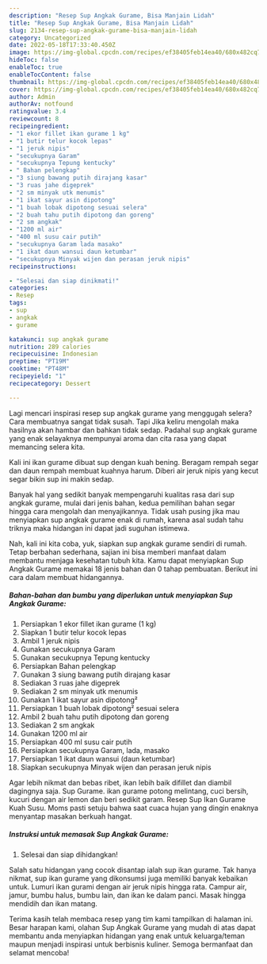 ```yaml
---
description: "Resep Sup Angkak Gurame, Bisa Manjain Lidah"
title: "Resep Sup Angkak Gurame, Bisa Manjain Lidah"
slug: 2134-resep-sup-angkak-gurame-bisa-manjain-lidah
category: Uncategorized
date: 2022-05-18T17:33:40.450Z
image: https://img-global.cpcdn.com/recipes/ef38405feb14ea40/680x482cq70/sup-angkak-gurame-foto-resep-utama.jpg
hideToc: false
enableToc: true
enableTocContent: false
thumbnail: https://img-global.cpcdn.com/recipes/ef38405feb14ea40/680x482cq70/sup-angkak-gurame-foto-resep-utama.jpg
cover: https://img-global.cpcdn.com/recipes/ef38405feb14ea40/680x482cq70/sup-angkak-gurame-foto-resep-utama.jpg
author: Admin
authorAv: notfound
ratingvalue: 3.4
reviewcount: 8
recipeingredient:
- "1 ekor fillet ikan gurame 1 kg"
- "1 butir telur kocok lepas"
- "1 jeruk nipis"
- "secukupnya Garam"
- "secukupnya Tepung kentucky"
- " Bahan pelengkap"
- "3 siung bawang putih dirajang kasar"
- "3 ruas jahe digeprek"
- "2 sm minyak utk menumis"
- "1 ikat sayur asin dipotong"
- "1 buah lobak dipotong sesuai selera"
- "2 buah tahu putih dipotong dan goreng"
- "2 sm angkak"
- "1200 ml air"
- "400 ml susu cair putih"
- "secukupnya Garam lada masako"
- "1 ikat daun wansui daun ketumbar"
- "secukupnya Minyak wijen dan perasan jeruk nipis"
recipeinstructions:

- "Selesai dan siap dinikmati!"
categories:
- Resep
tags:
- sup
- angkak
- gurame

katakunci: sup angkak gurame 
nutrition: 289 calories
recipecuisine: Indonesian
preptime: "PT19M"
cooktime: "PT48M"
recipeyield: "1"
recipecategory: Dessert

---
```



Lagi mencari inspirasi resep sup angkak gurame yang menggugah selera? Cara membuatnya sangat tidak susah. Tapi Jika keliru mengolah maka hasilnya akan hambar dan bahkan tidak sedap. Padahal sup angkak gurame yang enak selayaknya mempunyai aroma dan cita rasa yang dapat memancing selera kita.


Kali ini ikan gurame dibuat sup dengan kuah bening. Beragam rempah segar dan daun rempah membuat kuahnya harum. Diberi air jeruk nipis yang kecut segar bikin sup ini makin sedap.

Banyak hal yang sedikit banyak mempengaruhi kualitas rasa dari sup angkak gurame, mulai dari jenis bahan, kedua pemilihan bahan segar hingga cara mengolah dan menyajikannya. Tidak usah pusing jika mau menyiapkan sup angkak gurame enak di rumah, karena asal sudah tahu triknya maka hidangan ini dapat jadi suguhan istimewa.


Nah, kali ini kita coba, yuk, siapkan sup angkak gurame sendiri di rumah. Tetap berbahan sederhana, sajian ini bisa memberi manfaat dalam membantu menjaga kesehatan tubuh kita. Kamu dapat menyiapkan Sup Angkak Gurame memakai 18 jenis bahan dan 0 tahap pembuatan. Berikut ini cara dalam membuat hidangannya.

<!--inarticleads1-->

##### Bahan-bahan dan bumbu yang diperlukan untuk menyiapkan Sup Angkak Gurame:

1. Persiapkan 1 ekor fillet ikan gurame (1 kg)
1. Siapkan 1 butir telur kocok lepas
1. Ambil 1 jeruk nipis
1. Gunakan secukupnya Garam
1. Gunakan secukupnya Tepung kentucky
1. Persiapkan  Bahan pelengkap
1. Gunakan 3 siung bawang putih dirajang kasar
1. Sediakan 3 ruas jahe digeprek
1. Sediakan 2 sm minyak utk menumis
1. Gunakan 1 ikat sayur asin dipotong²
1. Persiapkan 1 buah lobak dipotong² sesuai selera
1. Ambil 2 buah tahu putih dipotong dan goreng
1. Sediakan 2 sm angkak
1. Gunakan 1200 ml air
1. Persiapkan 400 ml susu cair putih
1. Persiapkan secukupnya Garam, lada, masako
1. Persiapkan 1 ikat daun wansui (daun ketumbar)
1. Siapkan secukupnya Minyak wijen dan perasan jeruk nipis


Agar lebih nikmat dan bebas ribet, ikan lebih baik difillet dan diambil dagingnya saja. Sup Gurame. ikan gurame potong melintang, cuci bersih, kucuri dengan air lemon dan beri sedikit garam. Resep Sup Ikan Gurame Kuah Susu. Moms pasti setuju bahwa saat cuaca hujan yang dingin enaknya menyantap masakan berkuah hangat. 

<!--inarticleads2-->

##### Instruksi untuk memasak Sup Angkak Gurame:


1. Selesai dan siap dihidangkan!

Salah satu hidangan yang cocok disantap ialah sup ikan gurame. Tak hanya nikmat, sup ikan gurame yang dikonsumsi juga memiliki banyak kebaikan untuk. Lumuri ikan gurami dengan air jeruk nipis hingga rata. Campur air, jamur, bumbu halus, bumbu lain, dan ikan ke dalam panci. Masak hingga mendidih dan ikan matang. 

Terima kasih telah membaca resep yang tim kami tampilkan di halaman ini. Besar harapan kami, olahan Sup Angkak Gurame yang mudah di atas dapat membantu anda menyiapkan hidangan yang enak untuk keluarga/teman maupun menjadi inspirasi untuk berbisnis kuliner. Semoga bermanfaat dan selamat mencoba!
